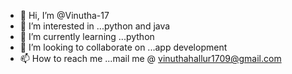 - 👋 Hi, I’m @Vinutha-17
- 👀 I’m interested in ...python and java
- 🌱 I’m currently learning ...python
- 💞️ I’m looking to collaborate on ...app development
- 📫 How to reach me ...mail me @ vinuthahallur1709@gmail.com

<!---
Vinutha-17/Vinutha-17 is a ✨ special ✨ repository because its `README.md` (this file) appears on your GitHub profile.
You can click the Preview link to take a look at your changes.
--->
